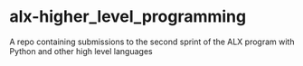 # alx-higher_level_programming
A repo containing submissions to the second sprint of the ALX program with Python and other high level languages